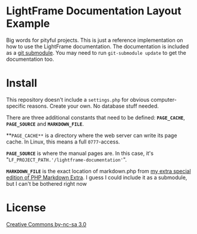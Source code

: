 # LightFrame Documentation Layout Example

Big words for pityful projects. This is just a reference implementation on how
to use the LightFrame documentation. The documentation is included as a [git
submodule](http://www.kernel.org/pub/software/scm/git/docs/git-submodule.html).
You may need to run `git-submodule update` to get the documentation too.

# Install

This repository doesn't include a `settings.php` for obvious computer-specific
reasons. Create your own. No database stuff needed.

There are three additional constants that need to be defined:
**`PAGE_CACHE`**, **`PAGE_SOURCE`** and **`MARKDOWN_FILE`**.

**`PAGE_CACHE**` is a directory where the web server can write its page cache.
In Linux, this means a full `0777`-access.

**`PAGE_SOURCE`** is where the manual pages are. In this case, it's
"`LF_PROJECT_PATH.'/lightframe-documentation'`".

**`MARKDOWN_FILE`** is the exact location of markdown.php from [my extra
special edition of PHP Markdown
Extra](http://github.com/wolfie/php-markdown/tree/extra). I guess I could
include it as a submodule, but I can't be bothered right now

# License

[Creative Commons by-nc-sa 3.0](http://creativecommons.org/licenses/by-nc-sa/3.0/)

